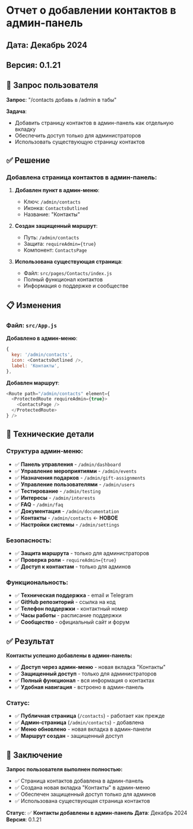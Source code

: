 # Отчет о добавлении контактов в админ-панель

## Дата: Декабрь 2024
## Версия: 0.1.21

## 🎯 Запрос пользователя

**Запрос**: "/contacts добавь в /admin в табы"

**Задача**: 
- Добавить страницу контактов в админ-панель как отдельную вкладку
- Обеспечить доступ только для администраторов
- Использовать существующую страницу контактов

## ✅ Решение

### Добавлена страница контактов в админ-панель:

1. **Добавлен пункт в админ-меню**:
   - Ключ: `/admin/contacts`
   - Иконка: `ContactsOutlined`
   - Название: "Контакты"

2. **Создан защищенный маршрут**:
   - Путь: `/admin/contacts`
   - Защита: `requireAdmin={true}`
   - Компонент: `ContactsPage`

3. **Использована существующая страница**:
   - Файл: `src/pages/Contacts/index.js`
   - Полный функционал контактов
   - Информация о поддержке и сообществе

## 📋 Изменения

### Файл: `src/App.js`

**Добавлено в админ-меню**:
```javascript
{
  key: '/admin/contacts',
  icon: <ContactsOutlined />,
  label: 'Контакты',
},
```

**Добавлен маршрут**:
```javascript
<Route path="/admin/contacts" element={
  <ProtectedRoute requireAdmin={true}>
    <ContactsPage />
  </ProtectedRoute>
} />
```

## 🔧 Технические детали

### Структура админ-меню:
- ✅ **Панель управления** - `/admin/dashboard`
- ✅ **Управление мероприятиями** - `/admin/events`
- ✅ **Назначения подарков** - `/admin/gift-assignments`
- ✅ **Управление пользователями** - `/admin/users`
- ✅ **Тестирование** - `/admin/testing`
- ✅ **Интересы** - `/admin/interests`
- ✅ **FAQ** - `/admin/faq`
- ✅ **Документация** - `/admin/documentation`
- ✅ **Контакты** - `/admin/contacts` ← **НОВОЕ**
- ✅ **Настройки системы** - `/admin/settings`

### Безопасность:
- ✅ **Защита маршрута** - только для администраторов
- ✅ **Проверка роли** - `requireAdmin={true}`
- ✅ **Доступ к контактам** - только для админов

### Функциональность:
- ✅ **Техническая поддержка** - email и Telegram
- ✅ **GitHub репозиторий** - ссылка на код
- ✅ **Телефон поддержки** - контактный номер
- ✅ **Часы работы** - расписание поддержки
- ✅ **Сообщество** - официальный сайт и форум

## ✅ Результат

**Контакты успешно добавлены в админ-панель:**

- ✅ **Доступ через админ-меню** - новая вкладка "Контакты"
- ✅ **Защищенный доступ** - только для администраторов
- ✅ **Полный функционал** - вся информация о контактах
- ✅ **Удобная навигация** - встроено в админ-панель

### Статус:
- ✅ **Публичная страница** (`/contacts`) - работает как прежде
- ✅ **Админ-страница** (`/admin/contacts`) - добавлена
- ✅ **Меню обновлено** - новая вкладка в админ-панели
- ✅ **Маршрут создан** - защищенный доступ

## 🎉 Заключение

**Запрос пользователя выполнен полностью:**

- ✅ Страница контактов добавлена в админ-панель
- ✅ Создана новая вкладка "Контакты" в админ-меню
- ✅ Обеспечен защищенный доступ только для админов
- ✅ Использована существующая страница контактов

**Статус**: ✅ **Контакты добавлены в админ-панель**
**Дата**: Декабрь 2024
**Версия**: 0.1.21
